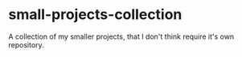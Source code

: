 # small-projects-collection
A collection of my smaller projects, that I don't think require it's own repository.
